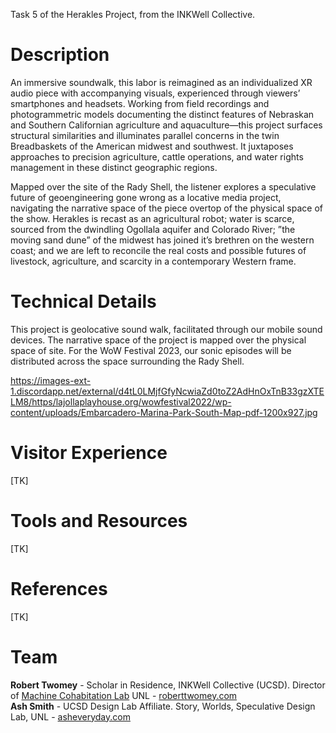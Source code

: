 Task 5 of the Herakles Project, from the INKWell Collective. 

# Description

An immersive soundwalk, this labor is reimagined as an individualized XR audio piece with accompanying visuals, experienced through viewers’ smartphones and headsets. Working from field recordings and photogrammetric models documenting the distinct features of Nebraskan and Southern Californian agriculture and aquaculture—this project surfaces structural similarities and illuminates parallel concerns in the twin Breadbaskets of the American midwest and southwest. It juxtaposes approaches to precision agriculture, cattle operations, and water rights management in these distinct geographic regions.

Mapped over the site of the Rady Shell, the listener explores a speculative future of geoengineering gone wrong as a locative media project, navigating the narrative space of the piece overtop of the physical space of the show. Herakles is recast as an agricultural robot; water is scarce, sourced from the dwindling Ogollala aquifer and Colorado River; ”the moving sand dune” of the midwest has joined it’s brethren on the western coast; and we are left to reconcile the real costs and possible futures of livestock, agriculture, and scarcity in a contemporary Western frame.

# Technical Details

This project is geolocative sound walk, facilitated through our mobile sound devices. The narrative space of the project is mapped over the physical space of site. For the WoW Festival 2023, our sonic episodes will be distributed across the space surrounding the Rady Shell. 

https://images-ext-1.discordapp.net/external/d4tL0LMjfGfyNcwiaZd0toZ2AdHnOxTnB33gzXTELM8/https/lajollaplayhouse.org/wowfestival2022/wp-content/uploads/Embarcadero-Marina-Park-South-Map-pdf-1200x927.jpg

# Visitor Experience
[TK]

# Tools and Resources
[TK]

# References
[TK]

# Team
**Robert Twomey** - Scholar in Residence, INKWell Collective (UCSD). Director of [Machine Cohabitation Lab](http://cohab-lab.net) UNL - [roberttwomey.com](https://roberttwomey.com)<br>
**Ash Smith** - UCSD Design Lab Affiliate. Story, Worlds, Speculative Design Lab, UNL - [asheveryday.com](https://asheveryday.com/)<br>
